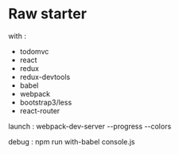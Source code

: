 # Raw starter

with :
 - todomvc
 - react
 - redux
 - redux-devtools
 - babel
 - webpack
 - bootstrap3/less
 - react-router

 launch :
  webpack-dev-server --progress --colors

 debug :
  npm run with-babel console.js
